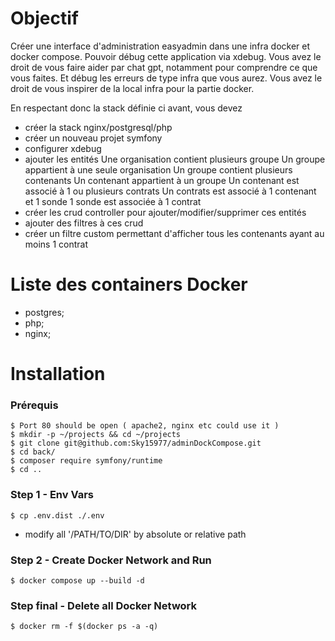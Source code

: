 # Objectif #

Créer une interface d'administration easyadmin dans une infra docker et docker compose.
Pouvoir débug cette application via xdebug.
Vous avez le droit de vous faire aider par chat gpt, notamment pour comprendre ce que vous faites. Et débug les erreurs de type infra que vous aurez.
Vous avez le droit de vous inspirer de la local infra pour la partie docker.

En respectant donc la stack définie ci avant, vous devez
- créer la stack nginx/postgresql/php
- créer un nouveau projet symfony
- configurer xdebug
- ajouter les entités
  Une organisation contient plusieurs groupe
  Un groupe appartient à une seule organisation
  Un groupe contient plusieurs contenants
  Un contenant appartient à un groupe
  Un contenant est associé à 1 ou plusieurs contrats
  Un contrats est associé à 1 contenant et 1 sonde
  1 sonde est associée à 1 contrat
- créer les crud controller pour ajouter/modifier/supprimer ces entités
- ajouter des filtres à ces crud
- créer un filtre custom permettant d'afficher tous les contenants ayant au moins 1 contrat

# Liste des containers Docker #
- postgres;
- php;
- nginx;

# Installation #
### Prérequis ###
```angular2html
$ Port 80 should be open ( apache2, nginx etc could use it )
$ mkdir -p ~/projects && cd ~/projects
$ git clone git@github.com:Sky15977/adminDockCompose.git
$ cd back/
$ composer require symfony/runtime
$ cd ..
```

### Step 1 - Env Vars ###
```angular2html
$ cp .env.dist ./.env
```
- modify all '/PATH/TO/DIR' by absolute or relative path

### Step 2 - Create Docker Network and Run ###
```angular2html
$ docker compose up --build -d
```

### Step final - Delete all Docker Network ###
```angular2html
$ docker rm -f $(docker ps -a -q)
```
